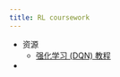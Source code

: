 ```yaml
---
title: RL coursework
---
```


- 资源
	- [强化学习 (DQN) 教程](https://pytorch.apachecn.org/docs/1.0/reinforcement_q_learning.html)
-